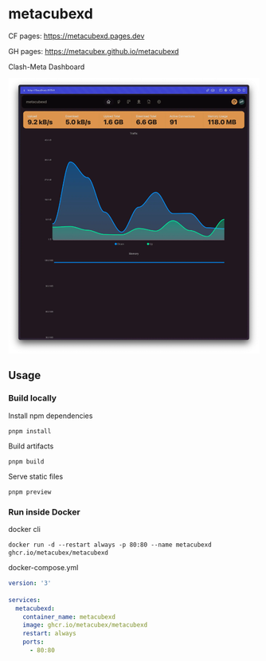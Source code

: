 # metacubexd

CF pages: https://metacubexd.pages.dev

GH pages: https://metacubex.github.io/metacubexd

Clash-Meta Dashboard

![preview](docs/preview.webp)

## Usage

### Build locally

Install npm dependencies

```shell
pnpm install
```

Build artifacts

```shell
pnpm build
```

Serve static files

```shell
pnpm preview
```

### Run inside Docker

docker cli

```shell
docker run -d --restart always -p 80:80 --name metacubexd ghcr.io/metacubex/metacubexd
```

docker-compose.yml

```yaml
version: '3'

services:
  metacubexd:
    container_name: metacubexd
    image: ghcr.io/metacubex/metacubexd
    restart: always
    ports:
      - 80:80
```
